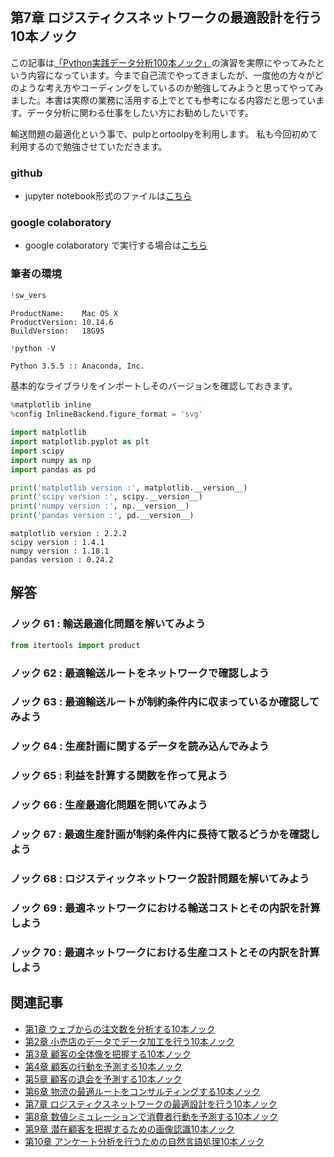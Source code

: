 
## 第7章 ロジスティクスネットワークの最適設計を行う10本ノック

この記事は[「Python実践データ分析100本ノック」](https://www.amazon.co.jp/dp/B07ZSGSN9S/ref=dp-kindle-redirect?_encoding=UTF8&btkr=1)の演習を実際にやってみたという内容になっています。今まで自己流でやってきましたが、一度他の方々がどのような考え方やコーディングをしているのか勉強してみようと思ってやってみました。本書は実際の業務に活用する上でとても参考になる内容だと思っています。データ分析に関わる仕事をしたい方にお勧めしたいです。

輸送問題の最適化という事で、pulpとortoolpyを利用します。
私も今回初めて利用するので勉強させていただきます。

### github
- jupyter notebook形式のファイルは[こちら](https://github.com/hiroshi0530/wa-src/blob/master/ml/data100/07/07_nb.ipynb)

### google colaboratory
- google colaboratory で実行する場合は[こちら](https://colab.research.google.com/github/hiroshi0530/wa-src/blob/master/ml/data100/07/07_nb.ipynb)

### 筆者の環境


```python
!sw_vers
```

    ProductName:	Mac OS X
    ProductVersion:	10.14.6
    BuildVersion:	18G95



```python
!python -V
```

    Python 3.5.5 :: Anaconda, Inc.


基本的なライブラリをインポートしそのバージョンを確認しておきます。


```python
%matplotlib inline
%config InlineBackend.figure_format = 'svg'

import matplotlib
import matplotlib.pyplot as plt
import scipy
import numpy as np
import pandas as pd

print('matplotlib version :', matplotlib.__version__)
print('scipy version :', scipy.__version__)
print('numpy version :', np.__version__)
print('pandas version :', pd.__version__)
```

    matplotlib version : 2.2.2
    scipy version : 1.4.1
    numpy version : 1.18.1
    pandas version : 0.24.2


## 解答

### ノック 61 : 輸送最適化問題を解いてみよう


```python
from itertools import product

```

### ノック 62 : 最適輸送ルートをネットワークで確認しよう

### ノック 63 : 最適輸送ルートが制約条件内に収まっているか確認してみよう

### ノック 64 : 生産計画に関するデータを読み込んでみよう

### ノック 65 : 利益を計算する関数を作って見よう

### ノック 66 : 生産最適化問題を問いてみよう

### ノック 67 : 最適生産計画が制約条件内に長待て散るどうかを確認しよう

### ノック 68 : ロジスティックネットワーク設計問題を解いてみよう

### ノック 69 : 最適ネットワークにおける輸送コストとその内訳を計算しよう

### ノック 70 : 最適ネットワークにおける生産コストとその内訳を計算しよう

## 関連記事
- [第1章 ウェブからの注文数を分析する10本ノック](/ml/data100/01/)
- [第2章 小売店のデータでデータ加工を行う10本ノック](/ml/data100/02/)
- [第3章 顧客の全体像を把握する10本ノック](/ml/data100/03/)
- [第4章 顧客の行動を予測する10本ノック](/ml/data100/04/)
- [第5章 顧客の退会を予測する10本ノック](/ml/data100/05/)
- [第6章 物流の最適ルートをコンサルティングする10本ノック](/ml/data100/06/)
- [第7章 ロジスティクスネットワークの最適設計を行う10本ノック](/ml/data100/07/)
- [第8章 数値シミュレーションで消費者行動を予測する10本ノック](/ml/data100/08/)
- [第9章 潜在顧客を把握するための画像認識10本ノック](/ml/data100/09/)
- [第10章 アンケート分析を行うための自然言語処理10本ノック](/ml/data100/10/)
